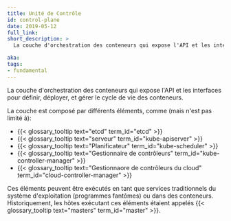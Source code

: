 ```yaml
---
title: Unité de Contrôle
id: control-plane
date: 2019-05-12
full_link:
short_description: >
  La couche d'orchestration des conteneurs qui expose l'API et les interfaces pour définir, déployer, et gérer le cycle de vie des conteneurs.

aka:
tags:
- fundamental
---
```

 La couche d'orchestration des conteneurs qui expose l'API et les interfaces pour définir, déployer, et gérer le cycle de vie des conteneurs.

 <!--more--> 
 
 La couche est composé par différents éléments, comme (mais n'est pas limité à):

 * {{< glossary_tooltip text="etcd" term_id="etcd" >}}
 * {{< glossary_tooltip text="serveur" term_id="kube-apiserver" >}}
 * {{< glossary_tooltip text="Planificateur" term_id="kube-scheduler" >}}
 * {{< glossary_tooltip text="Gestionnaire de contrôleurs" term_id="kube-controller-manager" >}}
 * {{< glossary_tooltip text="Gestionnaore de contrôleurs du cloud" term_id="cloud-controller-manager" >}}

 Ces éléments peuvent être exécutés en tant que services traditionnels du système d'exploitation (programmes fantômes) ou dans des conteneurs. Historiquement, les hôtes exécutant ces éléments étaient appelés {{< glossary_tooltip text="masters" term_id="master" >}}.